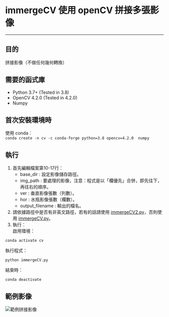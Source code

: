 # immergeCV 使用 openCV 拼接多張影像  
---    
## 目的
拼接影像（不做任何幾何轉換）  
## 需要的函式庫  
* Python 3.7+ (Tested in 3.8)  
* OpenCV 4.2.0 (Tested in 4.2.0)  
* Numpy  
## 首次安裝環境時  
使用 conda：  
```conda create -n cv -c conda-forge python=3.8 opencv=4.2.0  numpy```  
## 執行  
1. 首先編輯檔案第10-17行：  
    * base_dir : 設定影像儲存路徑。  
    * img_path : 要處理的影像，注意：程式是以「欄優先」合併，即先往下，再往右的順序。
    * ver : 垂直影像張數（列數）。
    * hor : 水瓶影像張數（欄數）。
    * output_filename : 輸出的檔名。
2. 請依據路徑中是否有非英文路徑，若有的話請使用 [immergeCV2.py](./immergeCV2.py)，否則使用 [immergeCV.py](./immergeCV.py)。  
3. 執行：  
啟用環境：  
```  
conda activate cv  
```  
執行程式：  
```  
python immergeCV.py
```  
結束時：  
```  
conda deactivate
```  

## 範例影像  

![範例拼接影像](./samples/MergedTif.jpg)